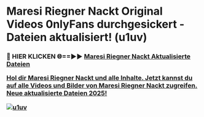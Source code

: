 # Maresi Riegner Nackt Original Videos 0nlyFans durchgesickert - Dateien aktualisiert! (u1uv)

<h3>🔴 HIER KLICKEN 🌐==►► <a href="https://tinyurl.com/h6vf6nb8" rel="nofollow">Maresi Riegner Nackt Aktualisierte Dateien

Hol dir Maresi Riegner Nackt und alle Inhalte. Jetzt kannst du auf alle Videos und Bilder von Maresi Riegner Nackt zugreifen. Neue aktualisierte Dateien 2025!

[![u1uv](https://i.imgur.com/sD4kR3V.gif)](https://tinyurl.com/h6vf6nb8)
